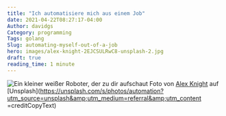 ```yaml
---
title: "Ich automatisiere mich aus einem Job"
date: 2021-04-22T08:27:17-04:00
Author: davidgs
Category: programming
Tags: golang
Slug: automating-myself-out-of-a-job
hero: images/alex-knight-2EJCSULRwC8-unsplash-2.jpg
draft: true
reading_time: 1 minute
---
```


![Ein kleiner weißer Roboter, der zu dir aufschaut](/posts/category/programming/automating-myself-out-of-a-job/images/alex-knight-2EJCSULRwC8-unsplash-2.jpg)
Foto von [Alex Knight](https://unsplash.com/@agk42?utm_source=unsplash&amp;utm_medium=referral&amp;utm_content=creditCopyText) auf [Unsplash](https://unsplash.com/s/photos/automation?utm_source=unsplash&amp;utm_medium=referral&amp;utm_content =creditCopyText)

